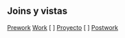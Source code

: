 ## Joins y vistas

 [Prework](Prework) 
 [Work](Work)
 [ ] [Proyecto](Proyecto)
 [ ] [Postwork](Postwork)
